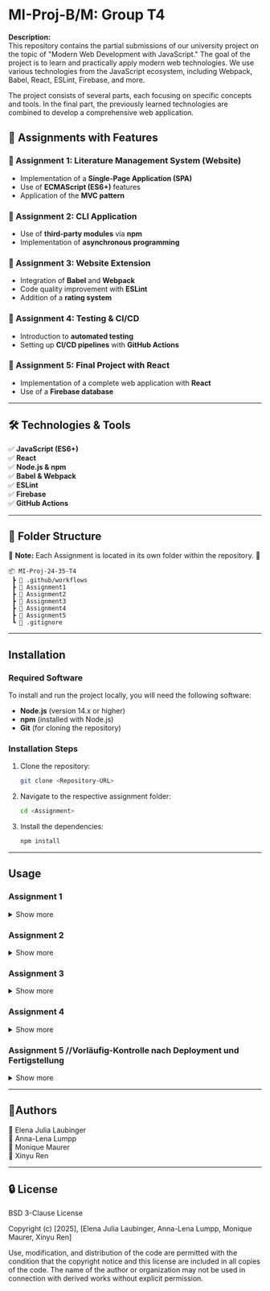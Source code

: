 # MI-Proj-B/M: Group T4 

**Description:**  
This repository contains the partial submissions of our university project on the topic of "Modern Web Development with JavaScript." The goal of the project is to learn and practically apply modern web technologies. We use various technologies from the JavaScript ecosystem, including Webpack, Babel, React, ESLint, Firebase, and more.

The project consists of several parts, each focusing on specific concepts and tools. In the final part, the previously learned technologies are combined to develop a comprehensive web application.

## 🚀 Assignments with Features

### 📌 Assignment 1: Literature Management System (Website)  
- Implementation of a **Single-Page Application (SPA)**  
- Use of **ECMAScript (ES6+)** features  
- Application of the **MVC pattern**  

### 📌 Assignment 2: CLI Application  
- Use of **third-party modules** via **npm**  
- Implementation of **asynchronous programming**  

### 📌 Assignment 3: Website Extension  
- Integration of **Babel** and **Webpack**  
- Code quality improvement with **ESLint**  
- Addition of a **rating system**  

### 📌 Assignment 4: Testing & CI/CD  
- Introduction to **automated testing**  
- Setting up **CI/CD pipelines** with **GitHub Actions**  

### 📌 Assignment 5: Final Project with React  
- Implementation of a complete web application with **React**  
- Use of a **Firebase database**  

---

## 🛠 Technologies & Tools  
✅ **JavaScript (ES6+)**  
✅ **React**  
✅ **Node.js & npm**  
✅ **Babel & Webpack**  
✅ **ESLint**  
✅ **Firebase**  
✅ **GitHub Actions**  

---

## 📂 Folder Structure
📌 **Note:** Each Assignment is located in its own folder within the repository. 🚀  

```
📦 MI-Proj-24-35-T4
 ┣ 📂 .github/workflows
 ┣ 📂 Assignment1
 ┣ 📂 Assignment2
 ┣ 📂 Assignment3
 ┣ 📂 Assignment4
 ┣ 📂 Assignment5
 ┗ 📜 .gitignore
```

---

## Installation  

### Required Software  
To install and run the project locally, you will need the following software:  
- **Node.js** (version 14.x or higher)  
- **npm** (installed with Node.js)  
- **Git** (for cloning the repository)  

### Installation Steps  
1. Clone the repository:
   ```bash
   git clone <Repository-URL>
   
2. Navigate to the respective assignment folder:
   ```bash
   cd <Assignment>
   
3. Install the dependencies:
   ```bash
   npm install

---

## Usage
 
### Assignment 1
<details> 
 <summary> Show more </summary>
 
You can use the Live Server VS Code Extension to start the application.
</details>

### Assignment 2 
<details> 
 <summary> Show more </summary>

1. Build the application:
   ```bash
   npm run build

2. Choose with the arrow-keys if you just want to validate the JS dependencies or also want to minify the JS Code. Confirm with ENTER.

   ![image](https://github.com/user-attachments/assets/6b5ede25-2ce2-4e0b-8028-ac16667fc78f)

</details>

### Assignment 3

<details> 
 <summary> Show more </summary>

- Build the application in Developer Mode
  - Creates a dist-folder with bundled JS-Code
   ```bash
   npm run build:dev
 
- Build the application in Production Mode
  - Creates a dist-folder with minified JS-Code
   ```bash 
    npm run build:prod
   
- Start the application
1. Start the application:
   ```bash
   npm run start
2. Open the Browser at http://localhost:3000/
</details>

### Assignment 4
<details> 
 <summary> Show more </summary>
 
The application runs scripts in a CI-Pipeline, if you create a Pull-Request to the main-Branch of this repository.
 
#### How to run the scripts manually
 - Check the Test-Coverage
    ```bash
    npm run coverage
  
 - Run tests on code
    ```bash 
    npm run test
    
 - Run the liniting
    ```bash 
    npm run lint
    
 - Build
   - Development-Mode
     ```bash 
     npm run dev
   - Production-Mode
     ```bash 
     npm run build

</details>

### Assignment 5 //Vorläufig-Kontrolle nach Deployment und Fertigstellung
<details> 
 <summary> Show more </summary>
 
 1. To use the application you need to have a Google-Account or create one, because it uses the Cloud Firestore Service.
 2. If you have created your own Firestore Database, you need to add a .env-file with the Firebase Global Configurations.
 3. You need to change the collectionName in the Database.jsx to the name of your own collection

 ```
    📂 Assignment5
     ┣ 📂 src
        ┣ 📂 assets
        ┣ 📂 firebase_local
           ┣ ⚛️ Database.jsx    🡄
           ┣ ⚛️ FB_App.jsx
        ┣ 📂 Modules
        ┣ ⚛️ App.jsx
        ┣ ⚛️ main.jsx
        ...
  ```
  ![image](https://github.com/user-attachments/assets/b299327b-03d3-4586-b5c2-a40ab123b65d)
  </details>

---

## 👥Authors  
👤 Elena Julia Laubinger  
👤 Anna-Lena Lumpp  
👤 Monique Maurer  
👤 Xinyu Ren  

---

## 🔒 License  
BSD 3-Clause License

Copyright (c) [2025], [Elena Julia Laubinger, Anna-Lena Lumpp, Monique Maurer, Xinyu Ren]

Use, modification, and distribution of the code are permitted with the condition that the copyright notice and this license are included in all copies of the code. The name of the author or organization may not be used in connection with derived works without explicit permission.
